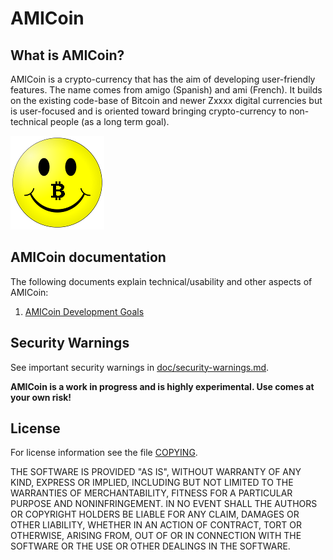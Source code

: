 AMICoin
==============

What is AMICoin?
----------------
AMICoin is a crypto-currency that has the aim of developing user-friendly features. The name comes from amigo (Spanish) and 
ami (French). It builds on the existing code-base of Bitcoin and newer Zxxxx digital currencies but is user-focused and
is oriented toward bringing crypto-currency to non-technical people (as a long term goal). 


![Logo](https://github.com/amicoin/amicoin/raw/master/doc/amicoin/smiley.png "Logo")

AMICoin documentation
----------------
The following documents explain technical/usability and other aspects of AMICoin:
1. [AMICoin Development Goals](doc/amicoin/DevelopmentGoals.md)


Security Warnings
-----------------

See important security warnings in [doc/security-warnings.md](doc/security-warnings.md).

**AMICoin is a work in progress and is highly experimental. Use comes at your own risk!**


License
-------

For license information see the file [COPYING](COPYING).

THE SOFTWARE IS PROVIDED "AS IS", WITHOUT WARRANTY OF ANY KIND, EXPRESS OR
IMPLIED, INCLUDING BUT NOT LIMITED TO THE WARRANTIES OF MERCHANTABILITY,
FITNESS FOR A PARTICULAR PURPOSE AND NONINFRINGEMENT. IN NO EVENT SHALL THE
AUTHORS OR COPYRIGHT HOLDERS BE LIABLE FOR ANY CLAIM, DAMAGES OR OTHER
LIABILITY, WHETHER IN AN ACTION OF CONTRACT, TORT OR OTHERWISE, ARISING FROM,
OUT OF OR IN CONNECTION WITH THE SOFTWARE OR THE USE OR OTHER DEALINGS IN
THE SOFTWARE.
